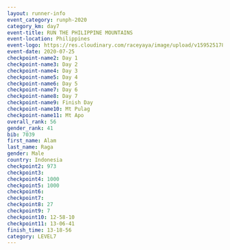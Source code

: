 ```yaml
--- 
layout: runner-info 
event_category: runph-2020 
category_km: day7 
event-title: RUN THE PHILIPPINE MOUNTAINS 
event-location: Philippines 
event-logo: https://res.cloudinary.com/raceyaya/image/upload/v1595251780/logo/2020/Image_ds2u6w.jpg 
event-date: 2020-07-25 
checkpoint-name2: Day 1 
checkpoint-name3: Day 2 
checkpoint-name4: Day 3 
checkpoint-name5: Day 4 
checkpoint-name6: Day 5 
checkpoint-name7: Day 6 
checkpoint-name8: Day 7 
checkpoint-name9: Finish Day 
checkpoint-name10: Mt Pulag 
checkpoint-name11: Mt Apo 
overall_rank: 56
gender_rank: 41
bib: 7039
first_name: Alam
last_name: Raga
gender: Male
country: Indonesia
checkpoint2: 973
checkpoint3: 
checkpoint4: 1000
checkpoint5: 1000
checkpoint6: 
checkpoint7: 
checkpoint8: 27
checkpoint9: 7
checkpoint10: 12-58-10
checkpoint11: 13-06-41
finish_time: 13-18-56
category: LEVEL7
--- 
```

